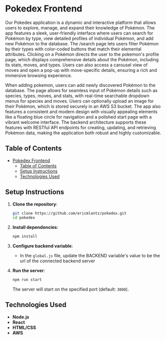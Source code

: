 # Pokedex Frontend

Our Pokedex application is a dynamic and interactive platform that allows users to explore, manage, and expand their knowledge of Pokémon. The app features a sleek, user-friendly interface where users can search for Pokémon by type, view detailed profiles of individual Pokémon, and add new Pokémon to the database. The /search page lets users filter Pokémon by their types with color-coded buttons that match their elemental attributes. Clicking on a Pokémon directs the user to the pokemon's profile page, which displays comprehensive details about the Pokémon, including its stats, moves, and types. Users can also access a carousel view of moves and open a pop-up with move-specific details, ensuring a rich and immersive browsing experience.

When adding pokemon, users can add newly discovered Pokémon to the database. The page allows for seamless input of Pokémon details such as species, types, moves, and stats, with real-time searchable dropdown menus for species and moves. Users can optionally upload an image for their Pokémon, which is stored securely in an AWS S3 bucket. The app also features a consistent and modern design with visually appealing elements like a floating blue circle for navigation and a polished start page with a vibrant welcome interface. The backend architecture supports these features with RESTful API endpoints for creating, updating, and retrieving Pokémon data, making the application both robust and highly customizable.

## Table of Contents

- [Pokedex Frontend](#pokedex-frontend)
  - [Table of Contents](#table-of-contents)
  - [Setup Instructions](#setup-instructions)
  - [Technologies Used](#technologies-used)

## Setup Instructions

1. **Clone the repository**:

   ```bash
   git clone https://github.com/ericmlantz/pokedex.git
   cd pokedex
   ```

2. **Install dependencies**:

   ```bash
   npm install
   ```

3. **Configure backend variable**:

   - In the `global.js` file, update the BACKEND variable's value to be the url of the connected backend server

4. **Run the server**:
   ```bash
   npm run start
   ```
   The server will start on the specified port (default: `3000`).

## Technologies Used

- **Node.js**
- **React**
- **HTML/CSS**
- **AWS**
